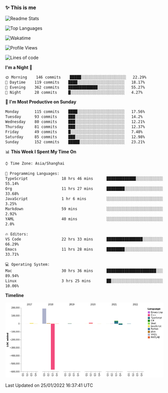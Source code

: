 <!--

**icyzeroice/icyzeroice** is a ✨ _special_ ✨ repository because its `README.md` (this file) appears on your GitHub profile.

Here are some ideas to get you started:

- 🔭 I’m currently working on ...
- 🌱 I’m currently learning ...
- 👯 I’m looking to collaborate on ...
- 🤔 I’m looking for help with ...
- 💬 Ask me about ...
- 📫 How to reach me: ...
- 😄 Pronouns: ...
- ⚡ Fun fact: ...

-->

### ✨ This is me

![Readme Stats](https://github-readme-stats.vercel.app/api?username=icyzeroice)

![Top Languages](https://github-readme-stats.vercel.app/api/top-langs/?username=icyzeroice&exclude_repo=scutie2015-digimon&layout=compact&langs_count=5)

![Wakatime](https://github-readme-stats.vercel.app/api/wakatime?username=icyzeroice)

<!--START_SECTION:waka-->
![Profile Views](http://img.shields.io/badge/Profile%20Views-1-blue)

![Lines of code](https://img.shields.io/badge/From%20Hello%20World%20I%27ve%20Written--319%20Thousand%20lines%20of%20code-blue)

**I'm a Night 🦉** 

```text
🌞 Morning    146 commits    █████░░░░░░░░░░░░░░░░░░░░   22.29% 
🌆 Daytime    119 commits    ████░░░░░░░░░░░░░░░░░░░░░   18.17% 
🌃 Evening    362 commits    █████████████░░░░░░░░░░░░   55.27% 
🌙 Night      28 commits     █░░░░░░░░░░░░░░░░░░░░░░░░   4.27%

```
📅 **I'm Most Productive on Sunday** 

```text
Monday       115 commits    ████░░░░░░░░░░░░░░░░░░░░░   17.56% 
Tuesday      93 commits     ███░░░░░░░░░░░░░░░░░░░░░░   14.2% 
Wednesday    80 commits     ███░░░░░░░░░░░░░░░░░░░░░░   12.21% 
Thursday     81 commits     ███░░░░░░░░░░░░░░░░░░░░░░   12.37% 
Friday       49 commits     █░░░░░░░░░░░░░░░░░░░░░░░░   7.48% 
Saturday     85 commits     ███░░░░░░░░░░░░░░░░░░░░░░   12.98% 
Sunday       152 commits    █████░░░░░░░░░░░░░░░░░░░░   23.21%

```


📊 **This Week I Spent My Time On** 

```text
⌚︎ Time Zone: Asia/Shanghai

💬 Programming Languages: 
TypeScript               18 hrs 46 mins      █████████████░░░░░░░░░░░░   55.14% 
Org                      11 hrs 27 mins      ████████░░░░░░░░░░░░░░░░░   33.68% 
JavaScript               1 hr 6 mins         ░░░░░░░░░░░░░░░░░░░░░░░░░   3.25% 
Markdown                 59 mins             ░░░░░░░░░░░░░░░░░░░░░░░░░   2.92% 
YAML                     40 mins             ░░░░░░░░░░░░░░░░░░░░░░░░░   2.0%

🔥 Editors: 
VS Code                  22 hrs 33 mins      ████████████████░░░░░░░░░   66.29% 
Emacs                    11 hrs 28 mins      ████████░░░░░░░░░░░░░░░░░   33.71%

💻 Operating System: 
Mac                      30 hrs 36 mins      ██████████████████████░░░   89.94% 
Linux                    3 hrs 25 mins       ██░░░░░░░░░░░░░░░░░░░░░░░   10.06%

```

**Timeline**

![Chart not found](https://raw.githubusercontent.com/icyzeroice/icyzeroice/main/charts/bar_graph.png) 


 Last Updated on 25/01/2022 16:37:41 UTC
<!--END_SECTION:waka-->

<!--

### Related
- https://github.com/abhisheknaiidu/awesome-github-profile-readme
- https://github.com/coderjojo/creative-profile-readme
- https://github.com/elangosundar/awesome-README-templates
- https://github.com/durgeshsamariya/awesome-github-profile-readme-templates
- https://github.com/anmol098/waka-readme-stats

-->
